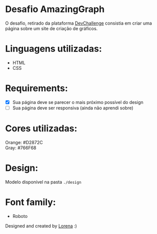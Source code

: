 # Desafio AmazingGraph
O desafio, retirado da plataforma <a href="https://www.devchallenge.com.br/">DevChallenge</a> consistia em criar uma página sobre um site de criação de gráficos.

# Linguagens utilizadas: 
- HTML<br>
- CSS<br>

# Requirements:
 - [x]  Sua página deve se parecer o mais próximo possível do design<br>
 - [ ]  Sua página deve ser responsiva (ainda não aprendi sobre)<br>

# Cores utilizadas:
Orange: #D2872C<br>
Gray: #766F68

# Design:
Modelo disponível na pasta `./design`<br>

# Font family:
- Roboto

Designed and created by  <a href="https://github.com/Lorenalgm">Lorena</a> :)
